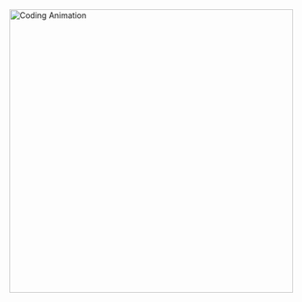

<img src="https://camo.githubusercontent.com/4f3203cca1b4b077a3f5b173d85ef905f5873e26f1bece444c3c61585c8ca99b/68747470733a2f2f6d656469612e74656e6f722e636f6d2f476653582d753756474d3441414141432f636f64696e672e676966" alt="Coding Animation" width="500" />

<script>
class FrontendDeveloper {
  constructor() {
    this.name = 'Cavidan Vəlizadə';
    this.title = 'Front-end Developer';
    this.location = 'Lankaran, AZ';
  }

  getBio() {
    return `
      Name: ${this.name}
      Title: ${this.title}
      Location: ${this.location}
    `;
  }
}

class Skills extends FrontendDeveloper {
  constructor() {
    super();
    this.languages = ['JavaScript', 'HTML', 'CSS'];
    this.frameworks = ['React', 'Tailwind CSS', 'Bootstrap'];
    this.tools = ['Git', 'Axios', 'AOS'];
  }

  getSkills() {
    return `
      Languages: ${this.languages.join(', ')}
      Frameworks: ${this.frameworks.join(', ')}
      Tools: ${this.tools.join(', ')}
    `;
  }
}

const bio = new FrontendDeveloper();
const skills = new Skills();

console.log(bio.getBio());
console.log(skills.getSkills());
</script>
